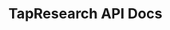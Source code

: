 ---
title: TapResearch API Docs

language_tabs:
  - shell
  - ruby

toc_footers:
  - <a href='http://docs.tapresearch.com/?shell#versions'>API v1.10</a>
  - <a href='http://github.com/tripit/slate'>Documentation Powered by Slate</a>

includes:
  - introduction
  - getting_started
  - authentication
  - campaign
  - campaign_quota
  - qualification
  - answer_type
  - errors
  - version
  - contact_us

search: true
---